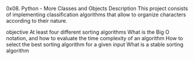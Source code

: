 0x08. Python - More Classes and Objects
Description
This project consists of implementing classification algorithms that allow to organize characters according to their nature.

objective
At least four different sorting algorithms What is the Big O notation, and how to evaluate the time complexity of an algorithm How to select the best sorting algorithm for a given input What is a stable sorting algorithm
